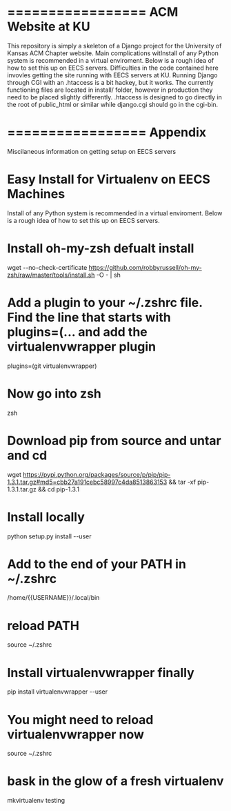 =================
ACM Website at KU
=================

This repository is simply a skeleton of a Django project for the University of Kansas ACM Chapter website. Main complications witInstall of any Python system is recommended in a virtual enviroment. Below is a rough idea of how to set this up on EECS servers. Difficulties in the code contained here invovles getting the site running with EECS servers at KU. Running Django through CGI with an .htaccess is a bit hackey, but it works. The currently functioning files are located in install/ folder, however in production they need to be placed slightly differently. .htaccess is designed to go directly in the root of public_html or similar while django.cgi should go in the cgi-bin.




=================
Appendix
=================
Miscilaneous information on getting setup on EECS servers

Easy Install for Virtualenv on EECS Machines
============================================

Install of any Python system is recommended in a virtual enviroment. Below is a rough idea of how to set this up on EECS servers.

# Install oh-my-zsh defualt install
wget --no-check-certificate https://github.com/robbyrussell/oh-my-zsh/raw/master/tools/install.sh -O - | sh
# Add a plugin to your ~/.zshrc file. Find the line that starts with plugins=(... and add the virtualenvwrapper plugin
plugins=(git virtualenvwrapper)
# Now go into zsh
zsh
# Download pip from source and untar and cd
wget https://pypi.python.org/packages/source/p/pip/pip-1.3.1.tar.gz#md5=cbb27a191cebc58997c4da8513863153 && tar -xf pip-1.3.1.tar.gz && cd pip-1.3.1
# Install locally
python setup.py install --user
# Add to the end of your PATH in ~/.zshrc
/home/{{USERNAME}}/.local/bin
# reload PATH
source ~/.zshrc
# Install virtualenvwrapper finally
pip install virtualenvwrapper --user
# You might need to reload virtualenvwrapper now
source ~/.zshrc
# bask in the glow of a fresh virtualenv
mkvirtualenv testing
